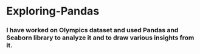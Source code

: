 # Exploring-Pandas
### I have worked on Olympics dataset and used Pandas and Seaborn library to analyze it and to draw various insights from it. 
